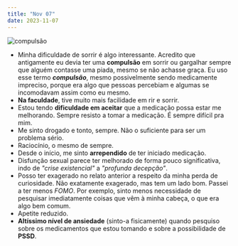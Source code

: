 ```yaml
---
title: "Nov 07"
date: 2023-11-07
---
```


![compulsão](https://encrypted-tbn0.gstatic.com/images?q=tbn:ANd9GcRd1Ova0lvKZXsHPu69mSFJc5iLHoZGYVyXDw&usqp=CAU)
- Minha dificuldade de sorrir é algo interessante. Acredito que antigamente eu devia ter uma **compulsão** em sorrir ou gargalhar sempre que alguém contasse uma piada, mesmo se não achasse graça. Eu uso esse termo ***compulsão***, mesmo possivelmente sendo medicamente impreciso, porque era algo que pessoas percebiam e algumas se incomodavam assim como eu mesmo.
- **Na faculdade**, tive muito mais facilidade em rir e sorrir. 
- Estou tendo **dificuldade em aceitar** que a medicação possa estar me melhorando. Sempre resisto a tomar a medicação. É sempre difícil pra mim.
- Me sinto drogado e tonto, sempre. Não o suficiente para ser um problema sério.
- Raciocínio, o mesmo de sempre.
- Desde o início, me sinto **arrependido** de ter iniciado medicação.
- Disfunção sexual parece ter melhorado de forma pouco significativa, indo de *"crise existencial"* a *"profunda decepção"*.
- Posso ter exagerado no relato anterior a respeito da minha perda de curiosidade. Não exatamente exagerado, mas tem um lado bom. Passei a ter menos *FOMO*. Por exemplo, sinto menos necessidade de pesquisar imediatamente coisas que vêm à minha cabeça, o que era algo bem comum.
- Apetite reduzido.
- **Altíssimo nível de ansiedade** (sinto-a fisicamente) quando pesquiso sobre os medicamentos que estou tomando e sobre a possibilidade de **PSSD**.


